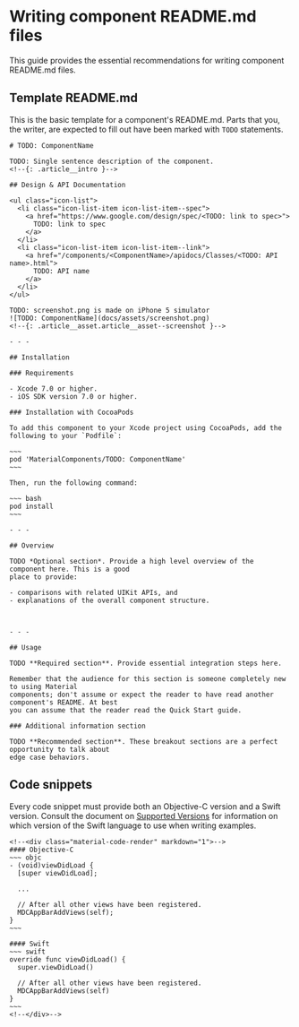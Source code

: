 # Writing component README.md files

This guide provides the essential recommendations for writing component README.md files.

## Template README.md

This is the basic template for a component's README.md. Parts that you, the writer, are expected to
fill out have been marked with `TODO` statements.


    # TODO: ComponentName

    TODO: Single sentence description of the component.
    <!--{: .article__intro }-->

    ## Design & API Documentation

    <ul class="icon-list">
      <li class="icon-list-item icon-list-item--spec">
        <a href="https://www.google.com/design/spec/<TODO: link to spec>">
          TODO: link to spec
        </a>
      </li>
      <li class="icon-list-item icon-list-item--link">
        <a href="/components/<ComponentName>/apidocs/Classes/<TODO: API name>.html">
          TODO: API name
        </a>
      </li>
    </ul>

    TODO: screenshot.png is made on iPhone 5 simulator
    ![TODO: ComponentName](docs/assets/screenshot.png)
    <!--{: .article__asset.article__asset--screenshot }-->

    - - -

    ## Installation

    ### Requirements

    - Xcode 7.0 or higher.
    - iOS SDK version 7.0 or higher.

    ### Installation with CocoaPods

    To add this component to your Xcode project using CocoaPods, add the
    following to your `Podfile`:

    ~~~
    pod 'MaterialComponents/TODO: ComponentName'
    ~~~

    Then, run the following command:

    ~~~ bash
    pod install
    ~~~

    - - -

    ## Overview

    TODO *Optional section*. Provide a high level overview of the component here. This is a good
    place to provide:

    - comparisons with related UIKit APIs, and
    - explanations of the overall component structure.



    - - -

    ## Usage

    TODO **Required section**. Provide essential integration steps here.

    Remember that the audience for this section is someone completely new to using Material
    components; don't assume or expect the reader to have read another component's README. At best
    you can assume that the reader read the Quick Start guide.

    ### Additional information section

    TODO **Recommended section**. These breakout sections are a perfect opportunity to talk about
    edge case behaviors.

## Code snippets

Every code snippet must provide both an Objective-C version and a Swift version. Consult the
document on [Supported Versions](supported_versions.md) for information on which version of the
Swift language to use when writing examples.

    <!--<div class="material-code-render" markdown="1">-->
    #### Objective-C
    ~~~ objc
    - (void)viewDidLoad {
      [super viewDidLoad];

      ...

      // After all other views have been registered.
      MDCAppBarAddViews(self);
    }
    ~~~

    #### Swift
    ~~~ swift
    override func viewDidLoad() {
      super.viewDidLoad()

      // After all other views have been registered.
      MDCAppBarAddViews(self)
    }
    ~~~
    <!--</div>-->

